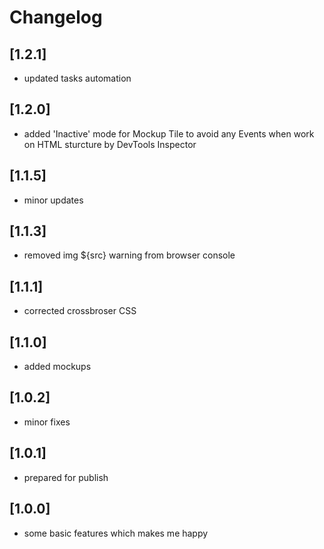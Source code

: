 # Changelog

## [1.2.1]

- updated tasks automation

## [1.2.0]

- added 'Inactive' mode for Mockup Tile to avoid any Events when work on HTML sturcture by DevTools Inspector

## [1.1.5]

- minor updates

## [1.1.3]

- removed img ${src} warning from browser console

## [1.1.1]

- corrected crossbroser CSS

## [1.1.0]

- added mockups

## [1.0.2]

- minor fixes

## [1.0.1]

- prepared for publish

## [1.0.0]

- some basic features which makes me happy






